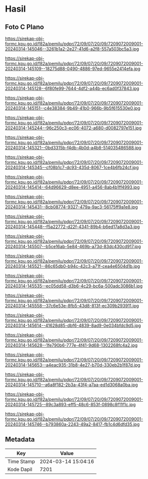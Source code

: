 # Hasil

## Foto C Plano

https://sirekap-obj-formc.kpu.go.id/f82a/pemilu/pdpr/72/09/07/20/09/7209072009001-20240314-145046--3261b1a2-2e27-41d6-a2f8-557a503bc5a3.jpg

https://sirekap-obj-formc.kpu.go.id/f82a/pemilu/pdpr/72/09/07/20/09/7209072009001-20240314-145109--18275d88-0490-4886-97ed-9655e2414efa.jpg

https://sirekap-obj-formc.kpu.go.id/f82a/pemilu/pdpr/72/09/07/20/09/7209072009001-20240314-145128--6f80fe99-7644-4df2-a44b-ec6ad0f37843.jpg

https://sirekap-obj-formc.kpu.go.id/f82a/pemilu/pdpr/72/09/07/20/09/7209072009001-20240314-145151--c4e38384-9b49-41b0-966b-9b5f615530e0.jpg

https://sirekap-obj-formc.kpu.go.id/f82a/pemilu/pdpr/72/09/07/20/09/7209072009001-20240314-145244--96c250c3-ec06-4072-a680-d0082797e151.jpg

https://sirekap-obj-formc.kpu.go.id/f82a/pemilu/pdpr/72/09/07/20/09/7209072009001-20240314-145321--0bd3315b-f4db-4b0d-a4b8-514035486588.jpg

https://sirekap-obj-formc.kpu.go.id/f82a/pemilu/pdpr/72/09/07/20/09/7209072009001-20240314-145345--cf08b1c7-dc93-435d-8067-1ce4b6fb24cf.jpg

https://sirekap-obj-formc.kpu.go.id/f82a/pemilu/pdpr/72/09/07/20/09/7209072009001-20240314-145414--64d96629-d8ee-4951-a456-8ab4b1ff4993.jpg

https://sirekap-obj-formc.kpu.go.id/f82a/pemilu/pdpr/72/09/07/20/09/7209072009001-20240314-145431--8cb08774-9327-479a-9ac3-56175ff9a1e8.jpg

https://sirekap-obj-formc.kpu.go.id/f82a/pemilu/pdpr/72/09/07/20/09/7209072009001-20240314-145448--f5a22772-d22f-4341-89b4-b6ed17a8d3a3.jpg

https://sirekap-obj-formc.kpu.go.id/f82a/pemilu/pdpr/72/09/07/20/09/7209072009001-20240314-145507--b5ce16ab-5e84-469b-a73d-83dc430cd917.jpg

https://sirekap-obj-formc.kpu.go.id/f82a/pemilu/pdpr/72/09/07/20/09/7209072009001-20240314-145521--86c65db0-b94c-42c3-a71f-cea4e6504d1b.jpg

https://sirekap-obj-formc.kpu.go.id/f82a/pemilu/pdpr/72/09/07/20/09/7209072009001-20240314-145535--ec05dd58-d3b6-4c29-bc6a-500adc3086b1.jpg

https://sirekap-obj-formc.kpu.go.id/f82a/pemilu/pdpr/72/09/07/20/09/7209072009001-20240314-145558--37c6e53e-8fb5-43d8-813f-ec309b293911.jpg

https://sirekap-obj-formc.kpu.go.id/f82a/pemilu/pdpr/72/09/07/20/09/7209072009001-20240314-145614--41628d85-dbf6-4839-8ad9-0e034bfdc9d5.jpg

https://sirekap-obj-formc.kpu.go.id/f82a/pemilu/pdpr/72/09/07/20/09/7209072009001-20240314-145628--1fe790b6-777e-4f41-9d68-1302268fc4a2.jpg

https://sirekap-obj-formc.kpu.go.id/f82a/pemilu/pdpr/72/09/07/20/09/7209072009001-20240314-145653--a4eac935-31b8-4e27-b70d-330eb2b1f87d.jpg

https://sirekap-obj-formc.kpu.go.id/f82a/pemilu/pdpr/72/09/07/20/09/7209072009001-20240314-145710--a6a8f182-2b3a-43f4-a7aa-ed1d3068a0ba.jpg

https://sirekap-obj-formc.kpu.go.id/f82a/pemilu/pdpr/72/09/07/20/09/7209072009001-20240314-145725--89c3a893-eff5-48c6-853f-0898c8f11f1c.jpg

https://sirekap-obj-formc.kpu.go.id/f82a/pemilu/pdpr/72/09/07/20/09/7209072009001-20240314-145746--b793860a-2243-49a2-8417-fb1c4d6dfd35.jpg


## Metadata

| Key        | Value               |
| ---------- | ------------------- |
| Time Stamp | 2024-03-14 15:04:16 |
| Kode Dapil | 7201                |



